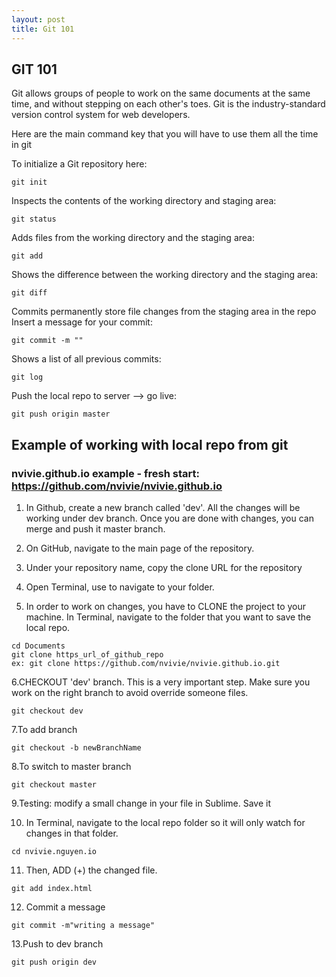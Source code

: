 ```yaml
---
layout: post
title: Git 101
---
```


## GIT 101
Git allows groups of people to work on the same documents at the same time, and without stepping on each other's toes. Git is the industry-standard version control system for web developers.

Here are the main command key that you will have to use them all the time in git

To initialize a Git repository here:
```
git init
```

Inspects the contents of the working directory and staging area:

```
git status
```

Adds files from the working directory and the staging area:
```
git add     
```

Shows the difference between the working directory and the staging area:
```
git diff    
```

Commits permanently store file changes from the staging area in the repo
Insert a message for your commit:
```
git commit -m "" 
```

Shows a list of all previous commits:
```
git log     
```

Push the local repo to server --> go live:
```
git push origin master 
```


## Example of working with local repo from git

### nvivie.github.io example - fresh start: https://github.com/nvivie/nvivie.github.io

1. In Github, create a new branch called 'dev'. All the changes will be working under dev branch. Once you are done with changes, you can merge and push it master branch.

2. On GitHub, navigate to the main page of the repository.

3. Under your repository name, copy the clone URL for the repository

4. Open Terminal, use <cd> to navigate to your folder.

5. In order to work on changes, you have to CLONE the project to your machine. In Terminal, navigate to the folder that you want to save the local repo.

```
cd Documents 
git clone https_url_of_github_repo
ex: git clone https://github.com/nvivie/nvivie.github.io.git
```

6.CHECKOUT 'dev' branch. This is a very important step. Make sure you work on the right branch to avoid override someone files.

```
git checkout dev
```

7.To add branch

```
git checkout -b newBranchName
```

8.To switch to master branch

```
git checkout master
```

9.Testing: modify a small change in your file in Sublime. Save it


10. In Terminal, navigate to the local repo folder so it will only watch for changes in that folder.

```
cd nvivie.nguyen.io
```

11. Then, ADD (+) the changed file.

```
git add index.html
```

12. Commit a message

```
git commit -m"writing a message"
```

13.Push to dev branch

```
git push origin dev
```


